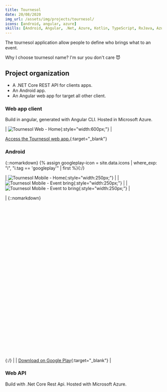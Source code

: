 ```yaml
---
title: Tournesol
date: 20/08/2020
img_url: /assets/img/projects/tournesol/
icons: [android, angular, azure]
skills: [Android, Angular, .Net, Azure, Kotlin, TypeScript, RxJava, Azure Devops,  Git]
---
```


The tournesol application allow people to define who brings what to an event.

Why I choose tournesol name? I'm sur you don't care 😈

## Project organization

- A .NET Core REST API for clients apps.
- An Android app.
- An Angular web app for target all other client.

### Web app client

Build in angular, generated with Angular CLI. Hosted in Microsoft Azure.

| ![Tournesol Web - Home]({{page.img_url}}web-screenshot1.png){:style="width:600px;"} |

[Access the Tournesol web app.](https://tournesol-webapp.azurewebsites.net/){:target="_blank"}

### Android

{::nomarkdown} {% assign googleplay-icon = site.data.icons | where_exp: "i", "i.tag == 'googleplay'" | first %}{:/}

| ![Tournesol Mobile - Home]({{page.img_url}}screenshot1.png){:style="width:250px;"} |  | ![Tournesol Mobile - Event bring]({{page.img_url}}screenshot2.png){:style="width:250px;"} |  | ![Tournesol Mobile - Event to bring]({{page.img_url}}screenshot3.png){:style="width:250px;"} |

| {::nomarkdown}<svg  role="img" viewBox="0 0 24 24" class="icon big">{{googleplay-icon.svg}}</svg>{:/} |
| [Download on Google Play](https://play.google.com/store/apps/details?id=com.maoux.tournesol){:target="_blank"} |

### Web API

Build with .Net Core Rest Api. Hosted with Microsoft Azure. 